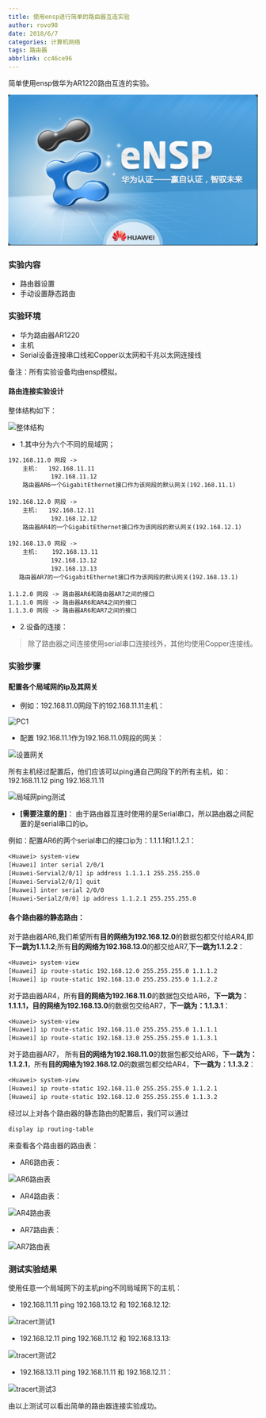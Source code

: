 ```yaml
---
title: 使用ensp进行简单的路由器互连实验
author: rovo98
date: 2018/6/7
categories: 计算机网络
tags: 路由器
abbrlink: cc46ce96
---
```



简单使用ensp做华为AR1220路由互连的实验。

![](/images/ensp_路由连接实验/ensp.png)

<!-- more -->

### 实验内容

- 路由器设置
- 手动设置静态路由

### 实验环境

- 华为路由器AR1220
- 主机
- Serial设备连接串口线和Copper以太网和千兆以太网连接线

备注：所有实验设备均由ensp模拟。

#### 路由连接实验设计

整体结构如下：

![整体结构](route-structure.png)

- 1.其中分为六个不同的局域网；

```txt
192.168.11.0 网段 ->
    主机:   192.168.11.11
            192.168.11.12
    路由器AR6一个GigabitEthernet接口作为该网段的默认网关(192.168.11.1)

192.168.12.0 网段 ->
    主机:   192.168.12.11
            192.168.12.12
    路由器AR4的一个GigabitEthernet接口作为该网段的默认网关(192.168.12.1)

192.168.13.0 网段 ->
    主机:    192.168.13.11
            192.168.13.12
            192.168.13.13
   路由器AR7的一个GigabitEthernet接口作为该网段的默认网关(192.168.13.1)
   
1.1.2.0 网段 -> 路由器AR6和路由器AR7之间的接口
1.1.1.0 网段 -> 路由器AR6和AR4之间的接口
1.1.3.0 网段 -> 路由器AR6和AR7之间的接口
```

- 2.设备的连接：

> 除了路由器之间连接使用serial串口连接线外，其他均使用Copper连接线。

### 实验步骤

#### 配置各个局域网的ip及其网关

- 例如：192.168.11.0网段下的192.168.11.11主机：

![PC1](pc1_setting.png)

- 配置 192.168.11.1作为192.168.11.0网段的网关：

![设置网关](gateway1.png)

所有主机经过配置后，他们应该可以ping通自己网段下的所有主机，如：192.168.11.12 ping 192.168.11.11

![局域网ping测试](pingTest.png)

- **[需要注意的是]**： 由于路由器互连时使用的是Serial串口，所以路由器之间配置的是serial串口的ip。

例如：配置AR6的两个serial串口的接口ip为：1.1.1.1和1.1.2.1：

```txt
<Huawei> system-view
[Huawei] inter serial 2/0/1
[Huawei-Servial2/0/1] ip address 1.1.1.1 255.255.255.0
[Huawei-Servial2/0/1] quit
[Huawei] inter serial 2/0/0
[Huawei-Serial2/0/0] ip address 1.1.2.1 255.255.255.0
```

#### 各个路由器的静态路由：

对于路由器AR6,我们希望所有**目的网络为192.168.12.0**的数据包都交付给AR4,即**下一跳为1.1.1.2**;所有**目的网络为192.168.13.0**的都交给AR7,**下一跳为1.1.2.2**：

```txt
<Huawei> system-view
[Huawei] ip route-static 192.168.12.0 255.255.255.0 1.1.1.2
[Huawei] ip route-static 192.168.13.0 255.255.255.0 1.1.2.2
```

对于路由器AR4，所有**目的网络为192.168.11.0**的数据包交给AR6，**下一跳为：1.1.1.1，目的网络为192.168.13.0**的数据包交给AR7，**下一跳为：1.1.3.1**：

```txt
<Huawei> system-view
[Huawei] ip route-static 192.168.11.0 255.255.255.0 1.1.1.1
[Huawei] ip route-static 192.168.13.0 255.255.255.0 1.1.3.1
```

对于路由器AR7， 所有**目的网络为192.168.11.0**的数据包都交给AR6，**下一跳为：1.1.2.1**，所有**目的网络为192.168.12.0**的数据包都交给AR4，**下一跳为：1.1.3.2**：

```txt
<Huawei> system-view
[Huawei] ip route-static 192.168.11.0 255.255.255.0 1.1.2.1
[Huawei] ip route-static 192.168.12.0 255.255.255.0 1.1.3.2
```

经过以上对各个路由器的静态路由的配置后，我们可以通过
```txt
display ip routing-table
```
来查看各个路由器的路由表：

- AR6路由表：

![AR6路由表](route1_info.png)

- AR4路由表：

![AR4路由表](route2_info.png)

- AR7路由表：

![AR7路由表](route3_info.png)

### 测试实验结果

使用任意一个局域网下的主机ping不同局域网下的主机：

- 192.168.11.11 ping 192.168.13.12 和 192.168.12.12:

![tracert测试1](tracert1.png)

- 192.168.12.11 ping 192.168.11.12 和 192.168.13.13:

![tracert测试2](tracert2.png)

- 192.168.13.11 ping 192.168.11.11 和 192.168.12.11：

![tracert测试3](tracert3.png)

由以上测试可以看出简单的路由器连接实验成功。










